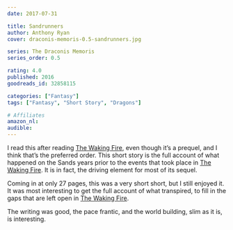 ```yaml
---
date: 2017-07-31

title: Sandrunners
author: Anthony Ryan
cover: draconis-memoris-0.5-sandrunners.jpg

series: The Draconis Memoris
series_order: 0.5

rating: 4.0
published: 2016
goodreads_id: 32858115

categories: ["Fantasy"]
tags: ["Fantasy", "Short Story", "Dragons"]

# Affiliates
amazon_nl: 
audible: 
---
```


I read this after reading [The Waking Fire](2017-08-08-Anthony-Ryan---The-Legion-of-Flame.md), even though it’s a prequel, and I think that’s the preferred order. This short story is the full account of what happened on the Sands years prior to the events that took place in [The Waking Fire](2017-08-08-Anthony-Ryan---The-Legion-of-Flame.md). It is in fact, the driving element for most of its sequel.

<!--more-->

Coming in at only 27 pages, this was a very short short, but I still enjoyed it. It was most interesting to get the full account of what transpired, to fill in the gaps that are left open in [The Waking Fire](2017-08-08-Anthony-Ryan---The-Legion-of-Flame.md).

The writing was good, the pace frantic, and the world building, slim as it is, is interesting.

